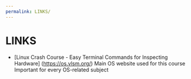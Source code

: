 ```yaml
---
permalink: LINKS/
---
```

# LINKS

* [Linux Crash Course - Easy Terminal Commands for Inspecting Hardware] (https://os.vlsm.org/)
Main OS website used for this course
Important for every OS-related subject

